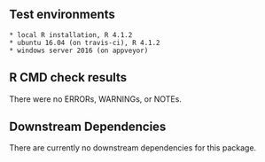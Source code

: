 ## Test environments

    * local R installation, R 4.1.2
    * ubuntu 16.04 (on travis-ci), R 4.1.2
    * windows server 2016 (on appveyor)

## R CMD check results

There were no ERRORs, WARNINGs, or NOTEs.


## Downstream Dependencies
There are currently no downstream dependencies for this package.

